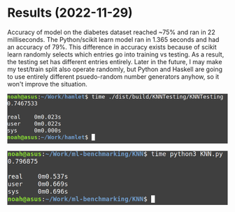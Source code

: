 # Results (2022-11-29)

Accuracy of model on the diabetes dataset reached ~75% and ran in 22 milliseconds. The Python/scikit learn model ran in 1.365 seconds and had an accuracy of 79%. This difference in accuracy exists because of scikit learn randomly selects which entries go into training vs testing. As a result, the testing set has different entries entirely. Later in the future, I may make my test/train split also operate randomly, but Python and Haskell are going to use entirely different psuedo-random number generators anyhow, so it won't improve the situation.

![](KNNTesting.png)

![](PythonVersion.png)